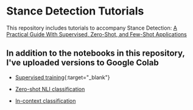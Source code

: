 # Stance Detection Tutorials

This repository includes tutorials to accompany Stance Detection: [A Practical Guide With Supervised, Zero-Shot, and Few-Shot Applications](https://drive.google.com/file/d/1LAbQ0zzBqXImq-Go38bSp6AqVvvYFwU0/view?usp=sharing)

## In addition to the notebooks in this repository, I've uploaded versions to Google Colab

* [Supervised training](https://colab.research.google.com/drive/1PvNNq-KywmMClfatNei6Zyf_Usqc9hKa?usp=sharing){:target="_blank"}

* [Zero-shot NLI classification](https://colab.research.google.com/drive/1YLmI2WMkIVpgeUobgMDVXkjf8JfbRxvW?usp=sharing)

* [In-context classification](https://colab.research.google.com/drive/19t-DTYY2PVXO6IGtCf9xsDit2PNCZ5jI?usp=sharing)